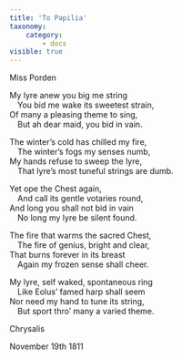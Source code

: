 ```yaml
---
title: 'To Papilia'
taxonomy:
    category:
        - docs
visible: true
---
```


<div class="author">Miss Porden</div>

My lyre anew you big me string  
&emsp;You bid me wake its sweetest strain,  
Of many a pleasing theme to sing,  
&emsp;But ah dear maid, you bid in vain.  

The winter’s cold has chilled my fire,  
&emsp;The winter’s fogs my senses numb,  
My hands refuse to sweep the lyre,  
&emsp;That lyre’s most tuneful strings are dumb.  

Yet ope the Chest again,  
&emsp;And call its gentle votaries round,  
And long you shall not bid in vain  
&emsp;No long my lyre be silent found.  

The fire that warms the sacred Chest,  
&emsp;The fire of genius, bright and clear,  
That burns forever in its breast  
&emsp;Again my frozen sense shall cheer.  

My lyre, self waked, spontaneous ring  
&emsp;Like Eolus’ famed harp shall seem  
Nor need my hand to tune its string,  
&emsp;But sport thro’ many a varied theme.

Chrysalis

November 19th 1811